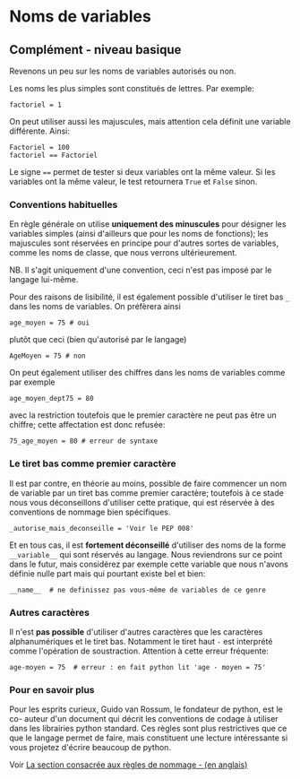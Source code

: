 
# Noms de variables

## Complément - niveau basique

Revenons un peu sur les noms de variables autorisés ou non.

Les noms les plus simples sont constitués de lettres. Par exemple:


    factoriel = 1

On peut utiliser aussi les majuscules, mais attention cela définit une variable
différente. Ainsi:


    Factoriel = 100
    factoriel == Factoriel

Le signe `==` permet de tester si deux variables ont la même valeur. Si les
variables ont la même valeur, le test retournera `True` et `False` sinon.

### Conventions habituelles

En règle générale on utilise **uniquement des minuscules** pour désigner les
variables simples (ainsi d'ailleurs que pour les noms de fonctions); les
majuscules sont réservées en principe pour d'autres sortes de variables, comme
les noms de classe, que nous verrons ultérieurement.

NB. Il s'agit uniquement d'une convention, ceci n'est pas imposé par le langage
lui-même.

Pour des raisons de lisibilité, il est également possible d'utiliser le tiret
bas `_` dans les noms de variables. On préfèrera ainsi


    age_moyen = 75 # oui

plutôt que ceci (bien qu'autorisé par le langage)


    AgeMoyen = 75 # non

On peut également utiliser des chiffres dans les noms de variables comme par
exemple


    age_moyen_dept75 = 80

avec la restriction toutefois que le premier caractère ne peut pas être un
chiffre; cette affectation est donc refusée:


    75_age_moyen = 80 # erreur de syntaxe

### Le tiret bas comme premier caractère

Il est par contre, en théorie au moins, possible de faire commencer un nom de
variable par un tiret bas comme premier caractère; toutefois à ce stade nous
vous déconseillons d'utiliser cette pratique, qui est réservée à des conventions
de nommage bien spécifiques.


    _autorise_mais_deconseille = 'Voir le PEP 008'

Et en tous cas, il est **fortement déconseillé** d'utiliser des noms de la forme
`__variable__` qui sont réservés au langage. Nous reviendrons sur ce point dans
le futur, mais considérez par exemple cette variable que nous n'avons définie
nulle part mais qui pourtant existe bel et bien:


    __name__  # ne definissez pas vous-même de variables de ce genre

### Autres caractères

Il n'est **pas possible** d'utiliser d'autres caractères que les caractères
alphanumériques et le tiret bas. Notamment le tiret haut `-` est interprété
comme l'opération de soustraction. Attention à cette erreur fréquente:


    age-moyen = 75  # erreur : en fait python lit 'age - moyen = 75'

### Pour en savoir plus

Pour les esprits curieux, Guido van Rossum, le fondateur de python, est le co-
auteur d'un document qui décrit les conventions de codage à utiliser dans les
librairies python standard. Ces règles sont plus restrictives que ce que le
langage permet de faire, mais constituent une lecture intéressante si vous
projetez d'écrire beaucoup de python.

Voir [La section consacrée aux règles de nommage - (en
anglais)](http://legacy.python.org/dev/peps/pep-0008/#descriptive-naming-styles)
